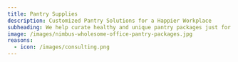 ```yaml
---
title: Pantry Supplies
description: Customized Pantry Solutions for a Happier Workplace
subheading: We help curate healthy and unique pantry packages just for you
image: /images/nimbus-wholesome-office-pantry-packages.jpg
reasons:
  - icon: /images/consulting.png
---
```


